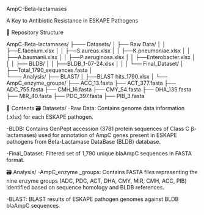 AmpC-Beta-lactamases

A Key to Antibiotic Resistance in ESKAPE Pathogens


📂 Repository Structure

AmpC-Beta-lactamases/
├─── Datasets/
│                      ├── Raw Data/
│                      │                 ├──E.faceium.xlsx
│                      │                 ├──S.aureus.xlsx
│                      │                 ├──K.pneumoniae.xlsx
│                      │                 ├──A.baumanii.xlsx
│                      │                 ├──P.aeruginosa.xlsx
│                      │                 ├──Enterobacter.xlsx
│                      │
│                      ├── BLDB/
│                      │                 ├──BLDB_1-07-24.xlsx
│                      │
│                      └── Final_Dataset/
│                                        ├──Total_1790_sequences.fasta
│                       
└─── Analysis/
                         ├── BLAST/
                         │                 ├──BLAST hits_1790.xlsx
                         │
                         └── AmpC_enzyme_groups/
                        	                ├── ACC_13.fasta
                                             ├── ACT_377.fasta
                                             ├── ADC_755.fasta
                                             ├── CMH_16.fasta
                                             ├── CMY_54.fasta
                                             ├── DHA_135.fasta
                                             ├── MIR_40.fasta 
                                             ├── PDC_397.fasta
                                             ├── PIB_3.fasta

                         
📂 Contents
🗃️ Datasets/
-Raw Data: Contains genome data information (.xlsx) for each ESKAPE pathogen.

-BLDB: Contains GenPept accession (3781 protein sequences of Class C β-lactamases) used for annotation of AmpC genes present in ESKAPE pathogens from Beta-Lactamase DataBase (BLDB) database.

-Final_Dataset: Filtered set of 1,790 unique blaAmpC sequences in FASTA format.


🗃️ Analysis/
-AmpC_enzyme _groups: Contains FASTA files representing the nine enzyme groups (ADC, PDC, ACT, DHA, CMY, MIR, CMH, ACC, PIB) identified based on sequence homology and BLDB references.

-BLAST: BLAST results of ESKAPE pathogen genomes against BLDB blaAmpC sequences.

